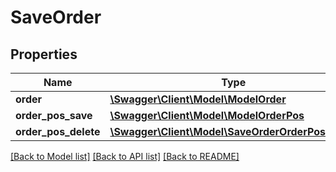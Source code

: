 # SaveOrder

## Properties
Name | Type | Description | Notes
------------ | ------------- | ------------- | -------------
**order** | [**\Swagger\Client\Model\ModelOrder**](ModelOrder.md) |  | 
**order_pos_save** | [**\Swagger\Client\Model\ModelOrderPos**](ModelOrderPos.md) |  | [optional] 
**order_pos_delete** | [**\Swagger\Client\Model\SaveOrderOrderPosDelete**](SaveOrderOrderPosDelete.md) |  | [optional] 

[[Back to Model list]](../../README.md#documentation-for-models) [[Back to API list]](../../README.md#documentation-for-api-endpoints) [[Back to README]](../../README.md)

